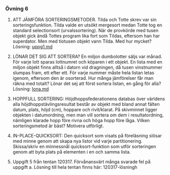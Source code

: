 ### Övning 6

1. ATT JÄMFÖRA SORTERINGSMETODER. Tilda och Totte skrev var sin sorteringsfunktion. Tilda valde en utsökt mergesort medan Totte tog en standard selectionsort (urvalssortering). När de provkörde med tusen objekt gick ändå Tottes program lika fort som Tildas, eftersom han har superdator. Men med tiotusen objekt vann Tilda. Med hur mycket?
Lösning: [uppg1.md](uppg1.md)

2. LÖNAR DET SIG ATT SORTERA? En miljon dumbolotter säljs var månad. För varje lott sparas lottnumret och köparen i ett objekt. En lista med en miljon objekt finns alltså i datorn vid dragningen, då tusen vinstnummer slumpas fram, ett efter ett. För varje nummer måste hela listan letas igenom, eftersom den är osorterad. Hur många jämförelser får man räkna med totalt? Lönar det sej att först sortera listan, en gång för alla? Lösning: [lona.md](lona.md)



3. HOPPFULL SORTERING: Höjdhoppsfederationens databas över världens alla höjdhoppstävlingsresultat består av objekt med bland annat fälten datum, plats, höjd (cm), hoppare och rivit/klarat. På skivminnet ligger objekten i datumordning, men man vill sortera om dem i resultatordning, nämligen klarade hopp före rivna och höga hopp före låga. Vilken sorteringsmetod är bäst? Motivera utförligt.

4. IN-PLACE-QUICKSORT: Den quicksort som visats på föreläsning slösar med minne genom att skapa nya listor vid varje partitionering. Skissa/skriv en minnessnål quicksort-funktion som utför sorteringen genom att byta plats på elementen i en och samma lista.

5. Uppgift 5 från tentan 120317. Förvånansvärt många svarade fel på uppgift a. 
Lösning till hela tentan finns här: 120317-lösningh
